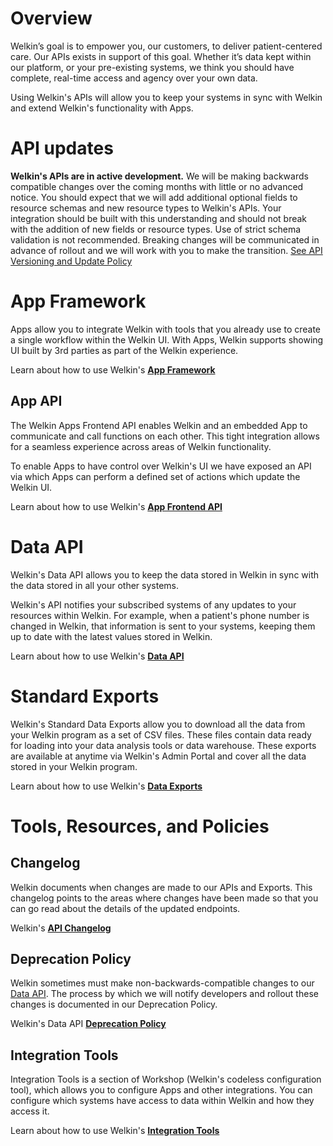 # Overview

Welkin’s goal is to empower you, our customers, to deliver patient-centered care. Our APIs exists in support of this goal. Whether it’s data kept within our platform, or your pre-existing systems, we think you should have complete, real-time access and agency over your own data.

Using Welkin's APIs will allow you to keep your systems in sync with Welkin and extend Welkin's functionality with Apps.

# API updates
**Welkin's APIs are in active development.** We will be making backwards compatible changes over the coming months with little or no advanced notice. You should expect that we will add additional optional fields to resource schemas and new resource types to Welkin's APIs. Your integration should be built with this understanding and should not break with the addition of new fields or resource types. Use of strict schema validation is not recommended. Breaking changes will be communicated in advance of rollout and we will work with you to make the transition. [See API Versioning and Update Policy](/version_policy.html)

# App Framework

Apps allow you to integrate Welkin with tools that you already use to create a single workflow within the Welkin UI. With Apps, Welkin supports showing UI built by 3rd parties as part of the Welkin experience.

Learn about how to use Welkin's **[App Framework](/apps_framework.html)**

## App API

The Welkin Apps Frontend API enables Welkin and an embedded App to communicate and call functions on each other. This tight integration allows for a seamless experience across areas of Welkin functionality.

To enable Apps to have control over Welkin's UI we have exposed an API via which Apps can perform a defined set of actions which update the Welkin UI.

Learn about how to use Welkin's **[App Frontend API](/apps_frontend_api.html)**

# Data API

Welkin's Data API allows you to keep the data stored in Welkin in sync with the data stored in all your other systems.

Welkin's API notifies your subscribed systems of any updates to your resources within Welkin. For example, when a patient's phone number is changed in Welkin, that information is sent to your systems, keeping them up to date with the latest values stored in Welkin.

Learn about how to use Welkin's **[Data API](/data_api.html)**

# Standard Exports

Welkin's Standard Data Exports allow you to download all the data from your Welkin program as a set of CSV files. These files contain data ready for loading into your data analysis tools or data warehouse. These exports are available at anytime via Welkin's Admin Portal and cover all the data stored in your Welkin program.

Learn about how to use Welkin's **[Data Exports](/data_exports.html)**

# Tools, Resources, and Policies

## Changelog

Welkin documents when changes are made to our APIs and Exports. This changelog points to the areas where changes have been made so that you can go read about the details of the updated endpoints.

Welkin's **[API Changelog](/changelog.html)**

## Deprecation Policy

Welkin sometimes must make non-backwards-compatible changes to our [Data API](#data-api). The process by which we will notify developers and rollout these changes is documented in our Deprecation Policy.

Welkin's Data API **[Deprecation Policy](/deprecation_policy.html)**

## Integration Tools

Integration Tools is a section of Workshop (Welkin's codeless configuration tool), which allows you to configure Apps and other integrations. You can configure which systems have access to data within Welkin and how they access it.

Learn about how to use Welkin's **[Integration Tools](/integration_tools.html)**
